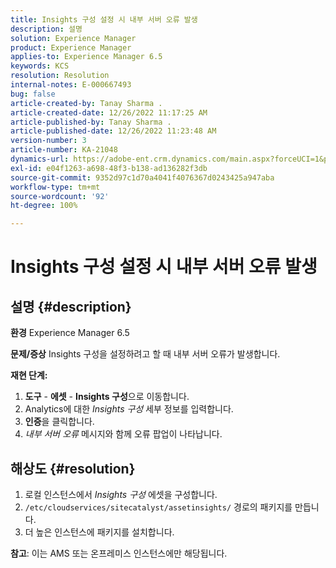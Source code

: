 ```yaml
---
title: Insights 구성 설정 시 내부 서버 오류 발생
description: 설명
solution: Experience Manager
product: Experience Manager
applies-to: Experience Manager 6.5
keywords: KCS
resolution: Resolution
internal-notes: E-000667493
bug: false
article-created-by: Tanay Sharma .
article-created-date: 12/26/2022 11:17:25 AM
article-published-by: Tanay Sharma .
article-published-date: 12/26/2022 11:23:48 AM
version-number: 3
article-number: KA-21048
dynamics-url: https://adobe-ent.crm.dynamics.com/main.aspx?forceUCI=1&pagetype=entityrecord&etn=knowledgearticle&id=fa82b0dd-0e85-ed11-81ac-6045bd006239
exl-id: e04f1263-a698-48f3-b138-ad136282f3db
source-git-commit: 9352d97c1d70a4041f4076367d0243425a947aba
workflow-type: tm+mt
source-wordcount: '92'
ht-degree: 100%

---
```


# Insights 구성 설정 시 내부 서버 오류 발생

## 설명 {#description}

<b>환경</b>
Experience Manager 6.5


<b>문제/증상</b>
Insights 구성을 설정하려고 할 때 내부 서버 오류가 발생합니다.

<b>재현 단계:</b>

1. <b>도구</b> - <b>에셋</b> - <b>Insights 구성</b>으로 이동합니다.
2. Analytics에 대한 *Insights 구성* 세부 정보를 입력합니다.
3. <b>인증</b>을 클릭합니다.
4. *내부 서버 오류* 메시지와 함께 오류 팝업이 나타납니다.



## 해상도 {#resolution}


1. 로컬 인스턴스에서 *Insights 구성* 에셋을 구성합니다.
2. `/etc/cloudservices/sitecatalyst/assetinsights/` 경로의 패키지를 만듭니다.
3. 더 높은 인스턴스에 패키지를 설치합니다.


<b>참고</b>: 이는 AMS 또는 온프레미스 인스턴스에만 해당됩니다.
